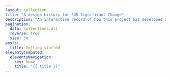 ```yaml
---
layout: collection
title: "A design history for SDD Significant Change"
description: "An interactive record of how this project has developed over time."
pagination:
  data: collections.all
  reverse: true
  size: 50
posts:
  title: Getting started
eleventyComputed:
  eleventyNavigation:
    key: home
    title: "{{ title }}"
---
```

